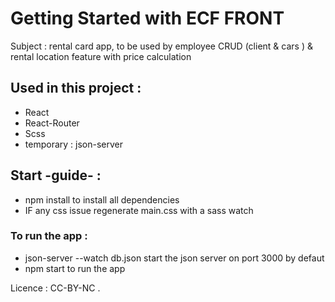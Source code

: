 # Getting Started with ECF FRONT

Subject : rental card app, to be used by employee
CRUD (client & cars ) & rental location feature with price calculation

## Used in this project :

- React
- React-Router
- Scss
- temporary : json-server

## Start -guide- :

- npm install to install all dependencies
- IF any css issue regenerate main.css with a sass watch

### To run the app :

- json-server --watch db.json
  start the json server on port 3000 by defaut
- npm start
  to run the app

Licence : CC-BY-NC
.
